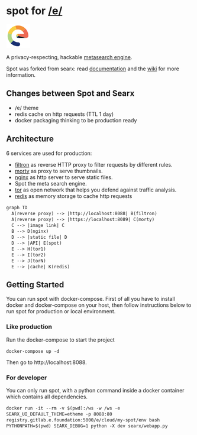 # spot for [/e/](https://e.foundation)

![logo](searx/static/themes/etheme/img/favicon.png)

A privacy-respecting, hackable [metasearch engine](https://en.wikipedia.org/wiki/Metasearch_engine).

Spot was forked from searx: read [documentation](https://asciimoo.github.io/searx) and the [wiki](https://github.com/asciimoo/searx/wiki) for more information.

## Changes between Spot and Searx

* /e/ theme
* redis cache on http requests (TTL 1 day)
* docker packaging thinking to be production ready

## Architecture

6 services are used for production:

* [filtron](https://github.com/asciimoo/filtron) as reverse HTTP proxy to filter requests by different rules.
* [morty](https://github.com/asciimoo/morty) as proxy to serve thumbnails.
* [nginx](https://www.nginx.com/) as http server to serve static files.
* Spot the meta search engine.
* [tor](https://www.torproject.org) as open network that helps you defend against traffic analysis.
* [redis](https://redis.io/) as memory storage to cache http requests


```mermaid
graph TD
  A(reverse proxy) --> |http://localhost:8088| B(filtron)
  A(reverse proxy) --> |https://localhost:8089| C(morty)
  C --> |image link| C
  B --> D(nginx)
  D --> |static file| D
  D --> |API| E(spot)
  E --> H(tor1)
  E --> I(tor2)
  E --> J(torN)
  E --> |cache| K(redis)
```

## Getting Started

You can run spot with docker-compose. First of all you have to install
docker and docker-compose on your host, then follow instructions
below to run spot for production or local environment.

### Like production


Run the docker-compose to start the project

```
docker-compose up -d
```

Then go to http://localhost:8088.

### For developer

You can only run spot, with a python command inside a docker container which
contains all dependencies.

```
docker run -it --rm -v $(pwd):/ws -w /ws -e SEARX_UI_DEFAULT_THEME=etheme -p 8088:80 registry.gitlab.e.foundation:5000/e/cloud/my-spot/env bash
PYTHONPATH=$(pwd) SEARX_DEBUG=1 python -X dev searx/webapp.py
```
